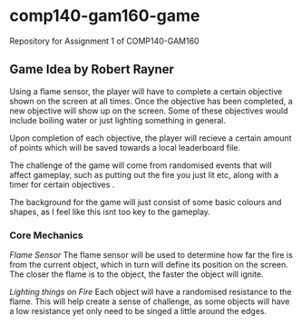 # comp140-gam160-game
Repository for Assignment 1 of COMP140-GAM160

## Game Idea by Robert Rayner

Using a flame sensor, the player will have to complete a certain objective shown on the screen at all times. Once the objective has been completed, a new objective will show up on the screen. Some of these objectives would include boiling water or just lighting something in general.

Upon completion of each objective, the player will recieve a certain amount of points which will be saved towards a local leaderboard file. 

The challenge of the game will come from randomised events that will affect gameplay, such as putting out the fire you just lit etc, along with a timer for certain objectives .

The background for the game will just consist of some basic colours and shapes, as I feel like this isnt too key to the gameplay.


### Core Mechanics

_Flame Sensor_
The flame sensor will be used to determine how far the fire is from the current object, which in turn will define its position on the screen. The closer the flame is to the object, the faster the object will ignite.

_Lighting things on Fire_
Each object will have a randomised resistance to the flame. This will help create a sense of challenge, as some objects will have a low resistance yet only need to be singed a little around the edges.
